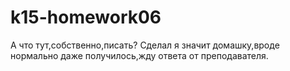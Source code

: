 # k15-homework06
А что тут,собственно,писать? Сделал я значит домашку,вроде нормально даже получилось,жду ответа от преподавателя.
